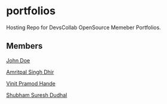 # portfolios

Hosting Repo for DevsCollab OpenSource Memeber Portfolios.


## Members

<!-- [Full_Name](https://devscollab.github.io/portfolios/Folder_Name/) -->

[John Doe](https://devscollab.github.io/portfolios/johndoe/)

[Amritpal Singh Dhir](https://devscollab.github.io/portfolios/amritpal_singh_dhir/)

 [Vinit Pramod Hande](https://devscollab.github.io/portfolios/Vinit_Hande/)

[Shubham Suresh Dudhal](https://devscollab.github.io/portfolios/shubhamdudhal/)